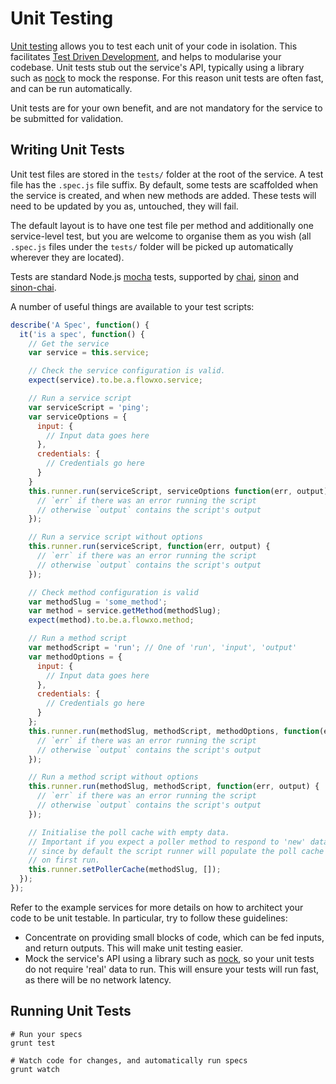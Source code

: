 # Unit Testing

[Unit testing](http://en.wikipedia.org/wiki/Unit_testing) allows you to test each unit of your code in isolation. This facilitates [Test Driven Development](http://en.wikipedia.org/wiki/Test-driven_development), and helps to modularise your codebase. Unit tests stub out the service's API, typically using a library such as [nock](https://github.com/pgte/nock) to mock the response. For this reason unit tests are often fast, and can be run automatically.

Unit tests are for your own benefit, and are not mandatory for the service to be submitted for validation.

## Writing Unit Tests

Unit test files are stored in the `tests/` folder at the root of the service. A test file has the `.spec.js` file suffix. By default, some tests are scaffolded when the service is created, and when new methods are added. These tests will need to be updated by you as, untouched, they will fail.

The default layout is to have one test file per method and additionally one service-level test, but you are welcome to organise them as you wish (all `.spec.js` files under the `tests/` folder will be picked up automatically wherever they are located).

Tests are standard Node.js [mocha](http://mochajs.org/) tests, supported by [chai](http://chaijs.com/api/bdd/), [sinon](http://sinonjs.org/) and [sinon-chai](https://github.com/domenic/sinon-chai).

A number of useful things are available to your test scripts:

``` js
describe('A Spec', function() {
  it('is a spec', function() {
    // Get the service
    var service = this.service;

    // Check the service configuration is valid.
    expect(service).to.be.a.flowxo.service;

    // Run a service script
    var serviceScript = 'ping';
    var serviceOptions = {
      input: {
        // Input data goes here
      },
      credentials: {
        // Credentials go here
      }
    }
    this.runner.run(serviceScript, serviceOptions function(err, output) {
      // `err` if there was an error running the script
      // otherwise `output` contains the script's output
    });

    // Run a service script without options
    this.runner.run(serviceScript, function(err, output) {
      // `err` if there was an error running the script
      // otherwise `output` contains the script's output
    });

    // Check method configuration is valid
    var methodSlug = 'some_method';
    var method = service.getMethod(methodSlug);
    expect(method).to.be.a.flowxo.method;

    // Run a method script
    var methodScript = 'run'; // One of 'run', 'input', 'output'
    var methodOptions = {
      input: {
        // Input data goes here
      },
      credentials: {
        // Credentials go here
      }
    };
    this.runner.run(methodSlug, methodScript, methodOptions, function(err, output) {
      // `err` if there was an error running the script
      // otherwise `output` contains the script's output
    });

    // Run a method script without options
    this.runner.run(methodSlug, methodScript, function(err, output) {
      // `err` if there was an error running the script
      // otherwise `output` contains the script's output
    });

    // Initialise the poll cache with empty data.
    // Important if you expect a poller method to respond to 'new' data,
    // since by default the script runner will populate the poll cache
    // on first run.
    this.runner.setPollerCache(methodSlug, []);
  });
});
```

Refer to the example services for more details on how to architect your code to be unit testable. In particular, try to follow these guidelines:

- Concentrate on providing small blocks of code, which can be fed inputs, and return outputs. This will make unit testing easier.
- Mock the service's API using a library such as [nock](https://github.com/pgte/nock), so your unit tests do not require 'real' data to run. This will ensure your tests will run fast, as there will be no network latency.

## Running Unit Tests

```
# Run your specs
grunt test

# Watch code for changes, and automatically run specs
grunt watch
```